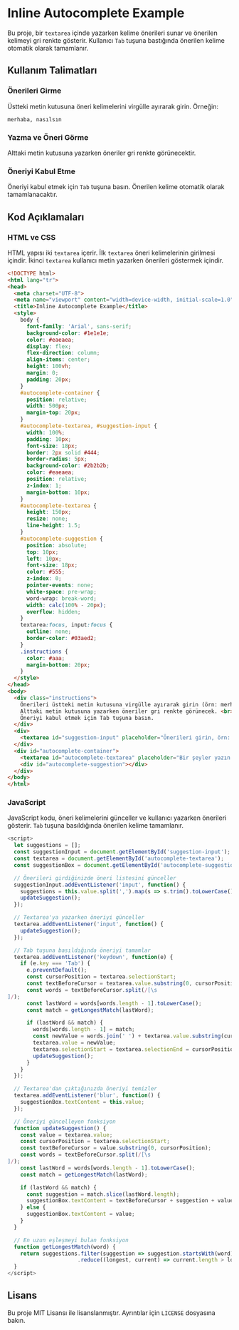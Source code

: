 
# Inline Autocomplete Example

Bu proje, bir `textarea` içinde yazarken kelime önerileri sunar ve önerilen kelimeyi gri renkte gösterir. Kullanıcı `Tab` tuşuna bastığında önerilen kelime otomatik olarak tamamlanır.

## Kullanım Talimatları

### Önerileri Girme

Üstteki metin kutusuna öneri kelimelerini virgülle ayırarak girin. Örneğin:
```
merhaba, nasılsın
```

### Yazma ve Öneri Görme

Alttaki metin kutusuna yazarken öneriler gri renkte görünecektir.

### Öneriyi Kabul Etme

Öneriyi kabul etmek için `Tab` tuşuna basın. Önerilen kelime otomatik olarak tamamlanacaktır.

## Kod Açıklamaları

### HTML ve CSS

HTML yapısı iki `textarea` içerir. İlk `textarea` öneri kelimelerinin girilmesi içindir. İkinci `textarea` kullanıcı metin yazarken önerileri göstermek içindir.

```html
<!DOCTYPE html>
<html lang="tr">
<head>
  <meta charset="UTF-8">
  <meta name="viewport" content="width=device-width, initial-scale=1.0">
  <title>Inline Autocomplete Example</title>
  <style>
    body {
      font-family: 'Arial', sans-serif;
      background-color: #1e1e1e;
      color: #eaeaea;
      display: flex;
      flex-direction: column;
      align-items: center;
      height: 100vh;
      margin: 0;
      padding: 20px;
    }
    #autocomplete-container {
      position: relative;
      width: 500px;
      margin-top: 20px;
    }
    #autocomplete-textarea, #suggestion-input {
      width: 100%;
      padding: 10px;
      font-size: 18px;
      border: 2px solid #444;
      border-radius: 5px;
      background-color: #2b2b2b;
      color: #eaeaea;
      position: relative;
      z-index: 1;
      margin-bottom: 10px;
    }
    #autocomplete-textarea {
      height: 150px;
      resize: none;
      line-height: 1.5;
    }
    #autocomplete-suggestion {
      position: absolute;
      top: 10px;
      left: 10px;
      font-size: 18px;
      color: #555;
      z-index: 0;
      pointer-events: none;
      white-space: pre-wrap;
      word-wrap: break-word;
      width: calc(100% - 20px);
      overflow: hidden;
    }
    textarea:focus, input:focus {
      outline: none;
      border-color: #03aed2;
    }
    .instructions {
      color: #aaa;
      margin-bottom: 20px;
    }
  </style>
</head>
<body>
  <div class="instructions">
    Önerileri üstteki metin kutusuna virgülle ayırarak girin (örn: merhaba, nasılsın). <br>
    Alttaki metin kutusuna yazarken öneriler gri renkte görünecek. <br>
    Öneriyi kabul etmek için Tab tuşuna basın.
  </div>
  <div>
    <textarea id="suggestion-input" placeholder="Önerileri girin, örn: merhaba, nasılsın"></textarea>
  </div>
  <div id="autocomplete-container">
    <textarea id="autocomplete-textarea" placeholder="Bir şeyler yazın..." autocomplete="off"></textarea>
    <div id="autocomplete-suggestion"></div>
  </div>
</body>
</html>
```

### JavaScript

JavaScript kodu, öneri kelimelerini günceller ve kullanıcı yazarken önerileri gösterir. `Tab` tuşuna basıldığında önerilen kelime tamamlanır.

```javascript
<script>
  let suggestions = [];
  const suggestionInput = document.getElementById('suggestion-input');
  const textarea = document.getElementById('autocomplete-textarea');
  const suggestionBox = document.getElementById('autocomplete-suggestion');

  // Önerileri girdiğinizde öneri listesini günceller
  suggestionInput.addEventListener('input', function() {
    suggestions = this.value.split(',').map(s => s.trim().toLowerCase());
    updateSuggestion();
  });

  // Textarea'ya yazarken öneriyi günceller
  textarea.addEventListener('input', function() {
    updateSuggestion();
  });

  // Tab tuşuna basıldığında öneriyi tamamlar
  textarea.addEventListener('keydown', function(e) {
    if (e.key === 'Tab') {
      e.preventDefault();
      const cursorPosition = textarea.selectionStart;
      const textBeforeCursor = textarea.value.substring(0, cursorPosition);
      const words = textBeforeCursor.split(/[\s
]/);
      const lastWord = words[words.length - 1].toLowerCase();
      const match = getLongestMatch(lastWord);

      if (lastWord && match) {
        words[words.length - 1] = match;
        const newValue = words.join(' ') + textarea.value.substring(cursorPosition);
        textarea.value = newValue;
        textarea.selectionStart = textarea.selectionEnd = cursorPosition + (match.length - lastWord.length);
        updateSuggestion();
      }
    }
  });

  // Textarea'dan çıktığınızda öneriyi temizler
  textarea.addEventListener('blur', function() {
    suggestionBox.textContent = this.value;
  });

  // Öneriyi güncelleyen fonksiyon
  function updateSuggestion() {
    const value = textarea.value;
    const cursorPosition = textarea.selectionStart;
    const textBeforeCursor = value.substring(0, cursorPosition);
    const words = textBeforeCursor.split(/[\s
]/);
    const lastWord = words[words.length - 1].toLowerCase();
    const match = getLongestMatch(lastWord);

    if (lastWord && match) {
      const suggestion = match.slice(lastWord.length);
      suggestionBox.textContent = textBeforeCursor + suggestion + value.substring(cursorPosition);
    } else {
      suggestionBox.textContent = value;
    }
  }

  // En uzun eşleşmeyi bulan fonksiyon
  function getLongestMatch(word) {
    return suggestions.filter(suggestion => suggestion.startsWith(word))
                      .reduce((longest, current) => current.length > longest.length ? current : longest, '');
  }
</script>
```

## Lisans

Bu proje MIT Lisansı ile lisanslanmıştır. Ayrıntılar için `LICENSE` dosyasına bakın.
